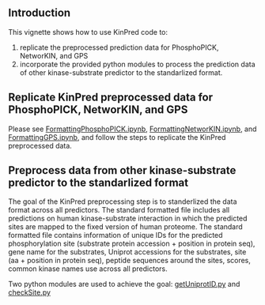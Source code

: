 ## Introduction

This vignette shows how to use KinPred code to:
1) replicate the preprocessed prediction data for PhosphoPICK, NetworKIN, and GPS
2) incorporate the provided python modules to process the prediction data of other kinase-substrate predictor to the standarlized format. 

## Replicate KinPred preprocessed data for PhosphoPICK, NetworKIN, and GPS
Please see [FormattingPhosphoPICK.ipynb](https://github.com/NaegleLab/KinPred/blob/master/Code/PreprocessingPredictionData/FormattingPhosphoPICK.ipynb), 
[FormattingNetworKIN.ipynb](https://github.com/NaegleLab/KinPred/blob/master/Code/PreprocessingPredictionData/FormattingNetworKIN.ipynb), 
and [FormattingGPS.ipynb](https://github.com/NaegleLab/KinPred/blob/master/Code/PreprocessingPredictionData/FormattingGPS.ipynb), 
and follow the steps to replicate the KinPred preprocessed data.

## Preprocess data from other kinase-substrate predictor to the standarlized format
The goal of the KinPred preprocessing step is to standerlized the data format across all predictors. The standard formatted file includes all 
predictions on human kinase-substrate interaction in which the predicted sites are mapped to the fixed version of human proteome. 
The standard formatted file contains information of unique IDs for the predicted phosphorylation site (substrate protein accession + position in protein seq),
gene name for the substrates, Uniprot accessions for the substrates, site (aa + position in protein seq), peptide sequences around the sites, scores, 
common kinase names use across all predictors.

Two python modules are used to achieve the goal: [getUniprotID.py](https://github.com/NaegleLab/KinPred/blob/master/Code/PreprocessingPredictionData/getUniprotID.py) 
and [checkSite.py](https://github.com/NaegleLab/KinPred/blob/master/Code/PreprocessingPredictionData/checkSite.py)
